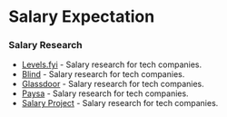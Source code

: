 # Salary Expectation

### Salary Research

- [Levels.fyi](https://www.levels.fyi/) - Salary research for tech companies.
- [Blind](https://www.teamblind.com/) - Salary research for tech companies.
- [Glassdoor](https://www.glassdoor.co.uk/index.htm) - Salary research for tech companies.
- [Paysa](https://www.paysa.com/) - Salary research for tech companies.
- [Salary Project](https://www.salaryproject.com/) - Salary research for tech companies.
